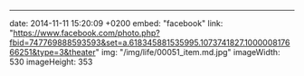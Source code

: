 ---
date: 2014-11-11 15:20:09 +0200
embed: "facebook"
link: "https://www.facebook.com/photo.php?fbid=747769888593593&set=a.618345881535995.1073741827.100000817666251&type=3&theater"
img: "/img/life/00051_item.md.jpg"
imageWidth: 530
imageHeight: 353
